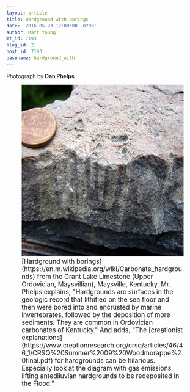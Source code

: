 ```yaml
---
layout: article
title: Hardground with borings
date: '2016-05-23 12:00:00 -0700'
author: Matt Young
mt_id: 7193
blog_id: 2
post_id: 7193
basename: hardground_with
---
```

Photograph by **Dan Phelps**.

<figure>
<img src="/uploads/2016/Phelps_Hardground_600.jpg" alt="Phelps_Hardground_600.jpg" width="600" height="450" />
<figcaption markdown="span">
<big>[Hardground with borings](https://en.m.wikipedia.org/wiki/Carbonate_hardgrounds) from the Grant Lake Limestone (Upper Ordovician, Maysvillian), Maysville, Kentucky. Mr. Phelps explains, "Hardgrounds are surfaces in the geologic record that lithified on the sea floor and then were bored into and encrusted by marine invertebrates, followed by the deposition of more sediments. They are common in Ordovician carbonates of Kentucky."  And adds, "The [creationist explanations](https://www.creationresearch.org/crsq/articles/46/46_1/CRSQ%20Summer%2009%20Woodmorappe%20final.pdf) for hardgrounds can be hilarious. Especially look at the diagram with gas emissions lifting antediluvian  hardgrounds to be redeposited in the Flood."</big>

</figcaption>
</figure>
